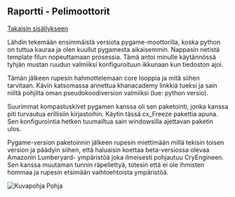 ## Raportti - Pelimoottorit

[Takaisin sisällykseen](https://github.com/Shinpai/Peliteknologia)

Lähdin tekemään ensimmäistä versiota pygame-moottorilla, koska python on tuttua kauraa ja olen kuullut pygamesta aikaisemmin. Nappasin netistä template filun nopeuttamaan prosessia. Tämä antoi minulle käytännössä tyhjän mustan ruudun valmiiksi konfiguroituun ikkunaan kun tiedoston ajoi.

Tämän jälkeen rupesin hahmottelemaan core looppia ja mitä siihen tarvitaan. Kävin katsomassa annettua khanacademy linkkiä tueksi ja sain niiltä pohjilta oman pseudokoodiversion valmiiksi (lue: python versio). 

Suurimmat kompastuskivet pygamen kanssa oli sen paketointi, jonka kanssa piti turvautua erillisiin kirjastoihin. Käytin tässä cx_Freeze pakettia apuna. Sen konfigurointia hetken tuumailtua sain windowsilla ajettavan paketin ulos.

Pygame-version paketoinnin jälkeen rupesin miettimään millä tekisin toisen version ja päädyin siihen, että haluaisin koettaa beta-versiossa olevaa Amazonin Lumberyard- ympäristöä joka ilmeisesti pohjautuu CryEngineen. Sen kanssa muutaman tunnin räpellettyä, totesin että ei ole ihmisten hommaa ja rupesin etsimään vaihtoehtoista ympäristöä.

![Kuvapohja](img/s01_00.jpg)
Pohja